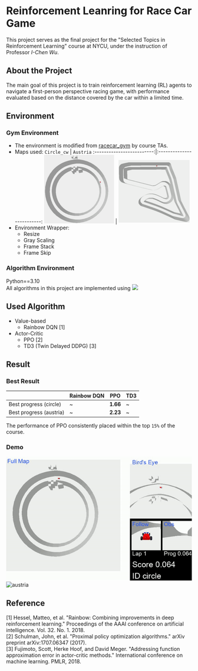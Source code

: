 
# Reinforcement Leanring for Race Car Game

This project serves as the final project for the "Selected Topics in Reinforcement Learning" course at NYCU, under the instruction of Professor _I-Chen Wu_.

## About the Project
The main goal of this project is to train reinforcement learning (RL) agents to navigate a first-person perspective racing game, with performance evaluated based on the distance covered by the car within a limited time.

## Environment
### Gym Environment
* The environment is modified from [racecar_gym](https://github.com/axelbr/racecar_gym) by course TAs.
* Maps used:
    `Circle_cw` | `Austria`
    :-------------------------:|:-------------------------:
    ![circle](assets/circle.png) | ![austria](assets/austria.png)
* Environment Wrapper:
    * Resize
    * Gray Scaling
    * Frame Stack
    * Frame Skip

### Algorithm Environment
Python==3.10  
All algorithms in this project are implemented using <img style="inline;" src="https://img.shields.io/badge/PyTorch-%23EE4C2C.svg?style=flat&logo=pytorch&logoColor=white">


## Used Algorithm
- Value-based
    * Rainbow DQN [1]
- Actor-Critic
    * PPO [2]
    * TD3 (Twin Delayed DDPG) [3]

## Result
### Best Result
| |Rainbow DQN|PPO|TD3|
|---|----|---|---|
|Best progress (circle)|~|**1.66**|~|
|Best progress (austria)|~|**2.23**|~|  

The performance of PPO consistently placed within the top `15%` of the course.

### Demo
![circle](assets/circle.gif)
![austria](assets/austria.gif)


## Reference
[1] Hessel, Matteo, et al. "Rainbow: Combining improvements in deep reinforcement learning." Proceedings of the AAAI conference on artificial intelligence. Vol. 32. No. 1. 2018.  
[2] Schulman, John, et al. "Proximal policy optimization algorithms." arXiv preprint arXiv:1707.06347 (2017).  
[3] Fujimoto, Scott, Herke Hoof, and David Meger. "Addressing function approximation error in actor-critic methods." International conference on machine learning. PMLR, 2018.
